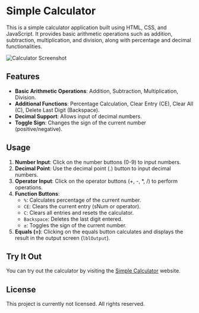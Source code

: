 # Simple Calculator

This is a simple calculator application built using HTML, CSS, and JavaScript. It provides basic arithmetic operations such as addition, subtraction, multiplication, and division, along with percentage and decimal functionalities.

![Calculator Screenshot](screenshot.png)

## Features

- **Basic Arithmetic Operations**: Addition, Subtraction, Multiplication, Division.
- **Additional Functions**: Percentage Calculation, Clear Entry (CE), Clear All (C), Delete Last Digit (Backspace).
- **Decimal Support**: Allows input of decimal numbers.
- **Toggle Sign**: Changes the sign of the current number (positive/negative).

## Usage

1. **Number Input**: Click on the number buttons (0-9) to input numbers.
2. **Decimal Point**: Use the decimal point (.) button to input decimal numbers.
3. **Operator Input**: Click on the operator buttons (+, -, *, /) to perform operations.
4. **Function Buttons**:
   - `%`: Calculates percentage of the current number.
   - `CE`: Clears the current entry (sNum or operator).
   - `C`: Clears all entries and resets the calculator.
   - `Backspace`: Deletes the last digit entered.
   - `±`: Toggles the sign of the current number.
5. **Equals (=)**: Clicking on the equals button calculates and displays the result in the output screen (`lblOutput`).

## Try It Out

You can try out the calculator by visiting the [Simple Calculator](https://nathija-nimantha.github.io/simple-calculator) website.

## License

This project is currently not licensed. All rights reserved.